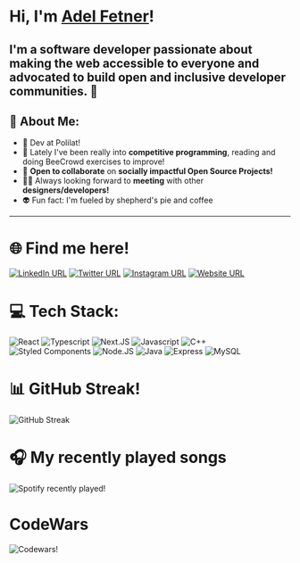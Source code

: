 # Hi, I'm [Adel Fetner](https://adelfetner.com/dashboard)!
## I'm a software developer passionate about making the web accessible to everyone and advocated to build open and inclusive developer communities. 🚀

## 💫 About Me:
- 🌱 Dev at Polilat!
- 🚀 Lately I've been really into **competitive programming**, reading and doing BeeCrowd exercises to improve!
- 💑 **Open to collaborate** on **socially impactful Open Source Projects!**
- 🤝🏻 Always looking forward to **meeting** with other **designers/developers!**
- 👽 Fun fact:  I'm fueled by shepherd's pie and coffee

---
# 🌐 Find me here!
[![LinkedIn URL](https://skillicons.dev/icons?i=linkedin)](https://www.linkedin.com/in/adelfetner)
[![Twitter URL](https://skillicons.dev/icons?i=twitter)](https://twitter.com/adelfetner)
[![Instagram URL](https://skillicons.dev/icons?i=instagram)](https://www.instagram.com/adelfetner)
[![Website URL](https://skillicons.dev/icons?i=vercel)](https://adelfetner.com/dashboard)


# 💻 Tech Stack:
![React](https://skillicons.dev/icons?i=react)
![Typescript](https://skillicons.dev/icons?i=ts)
![Next.JS](https://skillicons.dev/icons?i=nextjs)
![Javascript](https://skillicons.dev/icons?i=js)
![C++](https://skillicons.dev/icons?i=cpp)\
![Styled Components](https://skillicons.dev/icons?i=styledcomponents)
![Node.JS](https://skillicons.dev/icons?i=nodejs)
![Java](https://skillicons.dev/icons?i=java)
![Express](https://skillicons.dev/icons?i=express)
![MySQL](https://skillicons.dev/icons?i=mysql)

# 📊  GitHub Streak!
![GitHub Streak](http://github-readme-streak-stats.herokuapp.com/?user=adelfetner&theme=highcontrast&border=DD2727&background=000000&fire=DD2727)

# 🎧 My recently played songs

![Spotify recently played!](https://spotify-recently-played-readme.vercel.app/api?user=31tbbslke6zuqz62xrhkvppt6woa)

# CodeWars
![Codewars!](https://www.codewars.com/users/Adel%20Fetner/badges/large?logo=false)
